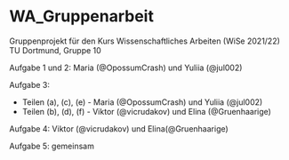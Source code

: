 # WA_Gruppenarbeit
Gruppenprojekt für den Kurs Wissenschaftliches Arbeiten (WiSe 2021/22) TU Dortmund, Gruppe 10

Aufgabe 1 und 2: Maria (@OpossumCrash) und Yuliia (@jul002)

Aufgabe 3:
- Teilen (a), (c), (e) - Maria (@OpossumCrash) und Yuliia (@jul002)
- Teilen (b), (d), (f) - Viktor (@vicrudakov) und Elina (@Gruenhaarige)

Aufgabe 4: Viktor (@vicrudakov) und Elina(@Gruenhaarige)

Aufgabe 5: gemeinsam
